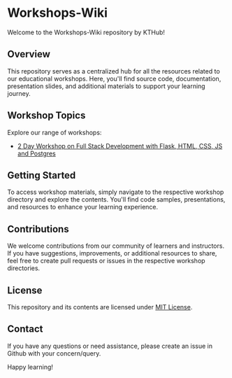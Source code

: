 # Workshops-Wiki

Welcome to the Workshops-Wiki repository by KTHub!

## Overview

This repository serves as a centralized hub for all the resources related to our educational workshops. Here, you'll find source code, documentation, presentation slides, and additional materials to support your learning journey.

## Workshop Topics

Explore our range of workshops:

- [2 Day Workshop on Full Stack Development with Flask, HTML, CSS, JS and Postgres](full-stack-development)

## Getting Started

To access workshop materials, simply navigate to the respective workshop directory and explore the contents. You'll find code samples, presentations, and resources to enhance your learning experience.

## Contributions

We welcome contributions from our community of learners and instructors. If you have suggestions, improvements, or additional resources to share, feel free to create pull requests or issues in the respective workshop directories.

## License

This repository and its contents are licensed under [MIT License](https://github.com/KnowledgeTransferHub/Workshops-Wiki/blob/main/LICENSE).

## Contact

If you have any questions or need assistance, please create an issue in Github with your concern/query.

Happy learning!
